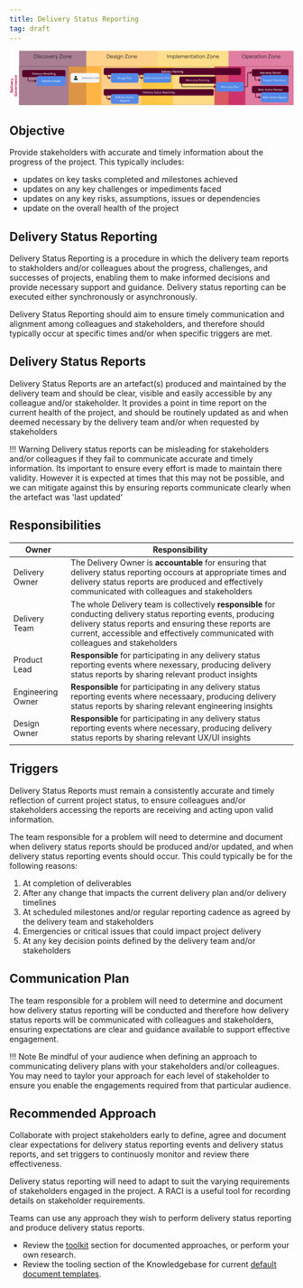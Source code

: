 ```yaml
---
title: Delivery Status Reporting
tag: draft
---
```


![Delivery Status Reporting](../delivery-governance.png)

## Objective
Provide stakeholders with accurate and timely information about the progress of the project. This typically includes:

  - updates on key tasks completed and milestones achieved
  - updates on any key challenges or impediments faced
  - updates on any key risks, assumptions, issues or dependencies
  - update on the overall health of the project

## Delivery Status Reporting 

Delivery Status Reporting is a procedure in which the delivery team reports to stakholders and/or colleagues about the progress, challenges, and successes of projects, enabling them to make informed decisions and provide necessary support and guidance. Delivery status reporting can be executed either synchronously or asynchronously. 

Delivery Status Reporting should aim to ensure timely communication and alignment among colleagues and stakeholders, and therefore should typically occur at specific times and/or when specific triggers are met.


## Delivery Status Reports 

Delivery Status Reports are an artefact(s) produced and maintained by the delivery team and should be clear, visible and easily accessible by any colleague and/or stakeholder. It provides a point in time report on the current health of the project, and should be routinely updated as and when deemed necessary by the delivery team and/or when requested by stakeholders

!!! Warning
    Delivery status reports can be misleading for stakeholders and/or colleagues if they fail to communicate accurate and timely information. Its important to ensure every effort is made to maintain there validity. However it is expected at times that this may not be possible, and we can mitigate against this by ensuring reports communicate clearly when the artefact was 'last updated'



## Responsibilities

| Owner                 | Responsibility |
|---|---|
| Delivery Owner        | The Delivery Owner is **accountable** for ensuring that delivery status reporting occours at appropriate times and delivery status reports are produced and effectively communicated with colleagues and stakeholders |
| Delivery Team         | The whole Delivery team is collectively **responsible** for conducting delivery status reporting events, producing delivery status reports and ensuring these reports are current, accessible and effectively communicated with colleagues and stakeholders |
| Product Lead          | **Responsible** for participating in any delivery status reporting events where nexessary, producing delivery status reports by sharing relevant product insights |
| Engineering Owner     | **Responsible** for participating in any delivery status reporting events where necessaary, producing delivery status reports by sharing relevant engineering insights |
| Design Owner          | **Responsible** for participating in any delivery status reporting events where necessary, producing delivery status reports by sharing relevant UX/UI insights |

## Triggers

Delivery Status Reports must remain a consistently accurate and timely reflection of current project status, to ensure colleagues and/or stakeholders accessing the reports are receiving and acting upon valid information. 

The team responsible for a problem will need to determine and document when delivery status reports should be produced and/or updated, and when delivery status reporting events should occur. This could typically be for the following reasons:

1. At completion of deliverables 
2. After any change that impacts the current delivery plan and/or delivery timelines
3. At scheduled milestones and/or regular reporting cadence as agreed by the delivery team and stakeholders
4. Emergencies or critical issues that could impact project delivery 
5. At any key decision points defined by the delivery team and/or stakeholders


## Communication Plan

The team responsible for a problem will need to determine and document how delivery status reporting will be conducted and therefore how delivery status reports will be communicated with colleagues and stakeholders, ensuring expectations are clear and guidance available to support effective engagement.

!!! Note
    Be mindful of your audience when defining an approach to communicating delivery plans with your stakeholders and/or colleagues. You may need to taylor your approach for each level of stakeholder to ensure you enable the engagements required from that particular audience.

## Recommended Approach

Collaborate with project stakeholders early to define, agree and document clear expectations for delivery status reporting events and delivery status reports, and set triggers to continuosly monitor and review there effectiveness. 

Delivery status reporting will need to adapt to suit the varying requirements of stakeholders engaged in the project. A RACI is a useful tool for recording details on stakeholder requirements.

Teams can use any approach they wish to perform delivery status reporting and produce delivery status reports.

- Review the [toolkit](/Ways-of-Working/Toolkit) section for documented approaches, or perform your own research.
- Review the tooling section of the Knowledgebase for current [default document templates](https://knowledgebase.platformdev.amdigital.co.uk/Tools-and-Providers/AMPFlow-Governance/).
